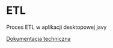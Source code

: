 # ETL
Proces ETL w aplikacji desktopowej javy

<a href="https://docs.google.com/document/d/173GXsppGvvoWghtXWiJ52l-YkrhsxO3TeI4x5IP0i6U/edit?usp=sharing">Dokumentacja techniczna</a>
